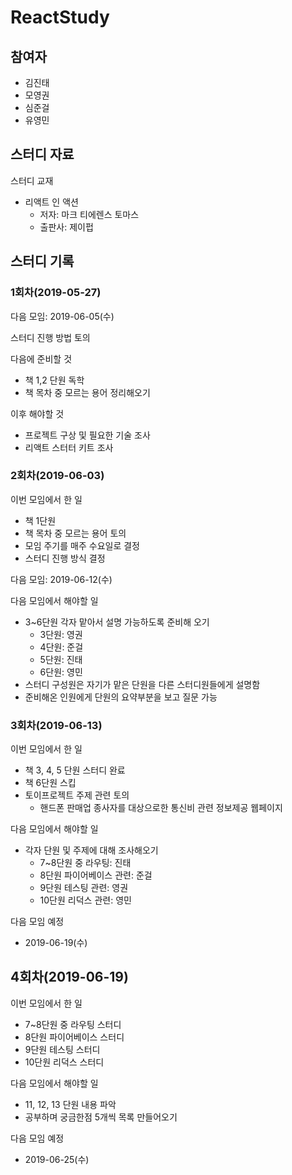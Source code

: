 # ReactStudy
## 참여자
- 김진태
- 모영권
- 심준걸
- 유영민

## 스터디 자료

스터디 교재
- 리액트 인 액션
    - 저자: 마크 티에렌스 토마스
    - 출판사: 제이펍

## 스터디 기록

### 1회차(2019-05-27)

다음 모임: 2019-06-05(수)

스터디 진행 방법 토의

다음에 준비할 것
- 책 1,2 단원 독학
- 책 목차 중 모르는 용어 정리해오기

이후 해야할 것
- 프로젝트 구상 및 필요한 기술 조사
- 리액트 스터터 키트 조사

### 2회차(2019-06-03)

이번 모임에서 한 일
- 책 1단원
- 책 목차 중 모르는 용어 토의
- 모임 주기를 매주 수요일로 결정
- 스터디 진행 방식 결정

다음 모임: 2019-06-12(수)

다음 모임에서 해야할 일
- 3~6단원 각자 맡아서 설명 가능하도록 준비해 오기
  - 3단원: 영권
  - 4단원: 준걸
  - 5단원: 진태
  - 6단원: 영민
- 스터디 구성원은 자기가 맡은 단원을 다른 스터디원들에게 설명함
- 준비해온 인원에게 단원의 요약부분을 보고 질문 가능

### 3회차(2019-06-13)

이번 모임에서 한 일
- 책 3, 4, 5 단원 스터디 완료
- 책 6단원 스킵
- 토이프로젝트 주제 관련 토의
    - 핸드폰 판매업 종사자를 대상으로한 통신비 관련 정보제공 웹페이지

다음 모임에서 해야할 일
- 각자 단원 및 주제에 대해 조사해오기
    - 7~8단원 중 라우팅: 진태
    - 8단원 파이어베이스 관련: 준걸
    - 9단원 테스팅 관련: 영권
    - 10단원 리덕스 관련: 영민

다음 모임 예정
- 2019-06-19(수)

## 4회차(2019-06-19)

이번 모임에서 한 일
- 7~8단원 중 라우팅 스터디
- 8단원 파이어베이스 스터디
- 9단원 테스팅 스터디
- 10단원 리덕스 스터디

다음 모임에서 해야할 일
- 11, 12, 13 단원 내용 파악
- 공부하며 궁금한점 5개씩 목록 만들어오기

다음 모임 예정
- 2019-06-25(수)
